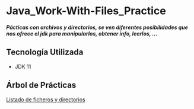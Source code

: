 # Java_Work-With-Files_Practice

***Pácticas con archivos y directorios, se ven diferentes posibilidades que nos ofrece el jdk para manipularlos, obtener info, leerlos, ...***

## Tecnología Utilizada

- JDK 11

## Árbol de Prácticas

[Listado de ficheros y directorios]("https://github.com/Javi3Code/Java_Work-With-Files_Practice/tree/master/src/com/jeycode/listoffilesanddirectories/.git")
